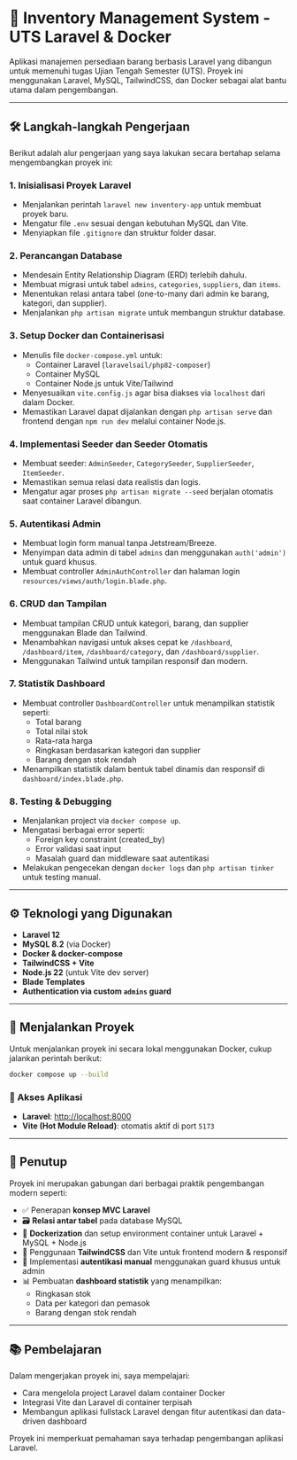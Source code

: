 # 🚀 Inventory Management System - UTS Laravel & Docker

Aplikasi manajemen persediaan barang berbasis Laravel yang dibangun untuk memenuhi tugas Ujian Tengah Semester (UTS). Proyek ini menggunakan Laravel, MySQL, TailwindCSS, dan Docker sebagai alat bantu utama dalam pengembangan.

---

## 🛠️ Langkah-langkah Pengerjaan

Berikut adalah alur pengerjaan yang saya lakukan secara bertahap selama mengembangkan proyek ini:

### 1. Inisialisasi Proyek Laravel

- Menjalankan perintah `laravel new inventory-app` untuk membuat proyek baru.
- Mengatur file `.env` sesuai dengan kebutuhan MySQL dan Vite.
- Menyiapkan file `.gitignore` dan struktur folder dasar.

### 2. Perancangan Database

- Mendesain Entity Relationship Diagram (ERD) terlebih dahulu.
- Membuat migrasi untuk tabel `admins`, `categories`, `suppliers`, dan `items`.
- Menentukan relasi antara tabel (one-to-many dari admin ke barang, kategori, dan supplier).
- Menjalankan `php artisan migrate` untuk membangun struktur database.

### 3. Setup Docker dan Containerisasi

- Menulis file `docker-compose.yml` untuk:
  - Container Laravel (`laravelsail/php82-composer`)
  - Container MySQL
  - Container Node.js untuk Vite/Tailwind
- Menyesuaikan `vite.config.js` agar bisa diakses via `localhost` dari dalam Docker.
- Memastikan Laravel dapat dijalankan dengan `php artisan serve` dan frontend dengan `npm run dev` melalui container Node.js.

### 4. Implementasi Seeder dan Seeder Otomatis

- Membuat seeder: `AdminSeeder`, `CategorySeeder`, `SupplierSeeder`, `ItemSeeder`.
- Memastikan semua relasi data realistis dan logis.
- Mengatur agar proses `php artisan migrate --seed` berjalan otomatis saat container Laravel dibangun.

### 5. Autentikasi Admin

- Membuat login form manual tanpa Jetstream/Breeze.
- Menyimpan data admin di tabel `admins` dan menggunakan `auth('admin')` untuk guard khusus.
- Membuat controller `AdminAuthController` dan halaman login `resources/views/auth/login.blade.php`.

### 6. CRUD dan Tampilan

- Membuat tampilan CRUD untuk kategori, barang, dan supplier menggunakan Blade dan Tailwind.
- Menambahkan navigasi untuk akses cepat ke `/dashboard`, `/dashboard/item`, `/dashboard/category`, dan `/dashboard/supplier`.
- Menggunakan Tailwind untuk tampilan responsif dan modern.

### 7. Statistik Dashboard

- Membuat controller `DashboardController` untuk menampilkan statistik seperti:
  - Total barang
  - Total nilai stok
  - Rata-rata harga
  - Ringkasan berdasarkan kategori dan supplier
  - Barang dengan stok rendah
- Menampilkan statistik dalam bentuk tabel dinamis dan responsif di `dashboard/index.blade.php`.

### 8. Testing & Debugging

- Menjalankan project via `docker compose up`.
- Mengatasi berbagai error seperti:
  - Foreign key constraint (created_by)
  - Error validasi saat input
  - Masalah guard dan middleware saat autentikasi
- Melakukan pengecekan dengan `docker logs` dan `php artisan tinker` untuk testing manual.

---

## ⚙️ Teknologi yang Digunakan

- **Laravel 12**
- **MySQL 8.2** (via Docker)
- **Docker & docker-compose**
- **TailwindCSS + Vite**
- **Node.js 22** (untuk Vite dev server)
- **Blade Templates**
- **Authentication via custom `admins` guard**

---

## 🐳 Menjalankan Proyek

Untuk menjalankan proyek ini secara lokal menggunakan Docker, cukup jalankan perintah berikut:

```bash
docker compose up --build
```

### 🔗 Akses Aplikasi

- **Laravel**: [http://localhost:8000](http://localhost:8000)
- **Vite (Hot Module Reload)**: otomatis aktif di port `5173`

---

## 🏁 Penutup

Proyek ini merupakan gabungan dari berbagai praktik pengembangan modern seperti:

- ✅ Penerapan **konsep MVC Laravel**
- 🗃️ **Relasi antar tabel** pada database MySQL
- 🐳 **Dockerization** dan setup environment container untuk Laravel + MySQL + Node.js
- 🎨 Penggunaan **TailwindCSS** dan Vite untuk frontend modern & responsif
- 🔐 Implementasi **autentikasi manual** menggunakan guard khusus untuk admin
- 📊 Pembuatan **dashboard statistik** yang menampilkan:
  - Ringkasan stok
  - Data per kategori dan pemasok
  - Barang dengan stok rendah

---

## 📚 Pembelajaran

Dalam mengerjakan proyek ini, saya mempelajari:

- Cara mengelola project Laravel dalam container Docker
- Integrasi Vite dan Laravel di container terpisah
- Membangun aplikasi fullstack Laravel dengan fitur autentikasi dan data-driven dashboard

Proyek ini memperkuat pemahaman saya terhadap pengembangan aplikasi Laravel.
